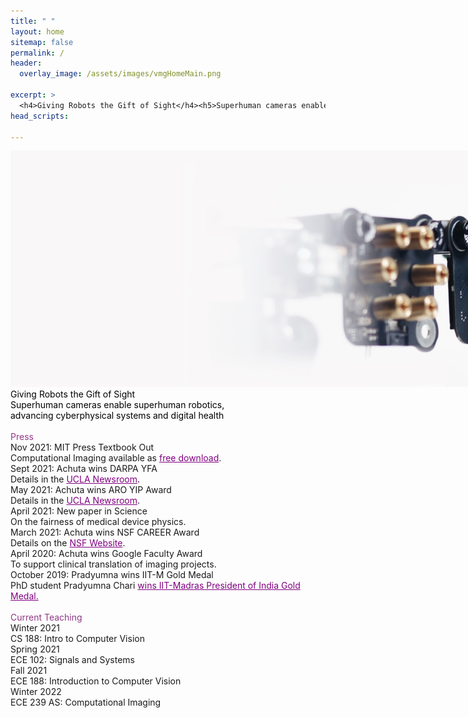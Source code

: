 ```yaml
---
title: " "
layout: home
sitemap: false
permalink: /
header:
  overlay_image: /assets/images/vmgHomeMain.png

excerpt: >
  <h4>Giving Robots the Gift of Sight</h4><h5>Superhuman cameras enable superhuman robotics,<br>advancing cyberphysical systems and digital health</h5>
head_scripts:

---
```

<main role="main" class="container-fluid">
  <div class="row">
    <div class="col-md-12 image-wrapper">
      <img src="/assets/images/vmgHomeMain.png" class="img-responsive full-width" style="max-width: 1000%;">
      <div class="over-text d-none d-md-none d-lg-block">
	  <div class="heading" style="color:black;">Giving Robots the Gift of Sight</div>
	  <div class="body-home" style="color:black">Superhuman cameras enable superhuman robotics,
	    <br>advancing cyberphysical systems and digital health
	  </div>
      </div>
    </div>
  </div>
</main>
<br>
<main role="main" class="container">
  <div class="row">
    <div class="col-md-5 offset-md-1">
      <div class="heading-home" style="color:#8f3985;">Press</div>
	    <div class="heading-home padded-top">Nov 2021: MIT Press Textbook Out</div>
	    <div class="body-home">Computational Imaging available as <a style="color: purple;" href="http://imagingtext.github.io/">free download</a>.</div>
	    <div class="heading-home padded-top">Sept 2021: Achuta wins DARPA YFA</div>
	    <div class="body-home">Details in the <a style="color: purple;" href="https://samueli.ucla.edu/ucla-electrical-engineer-receives-darpa-young-faculty-award-for-contactless-covid-testing/">UCLA Newsroom</a>.</div>
	    <div class="heading-home padded-top">May 2021: Achuta wins ARO YIP Award</div>
	    <div class="body-home">Details in the <a style="color: purple;" href="https://samueli.ucla.edu/ucla-professor-awarded-us-army-young-investigator-grant-for-fairness-in-ai-research/">UCLA Newsroom</a>.</div>  
	    <div class="heading-home padded-top">April 2021: New paper in Science</div>
      <div class="body-home">On the fairness of medical device physics.</div>
	    <div class="heading-home padded-top">March 2021: Achuta wins NSF CAREER Award</div>
	    <div class="body-home">Details on the <a style="color: purple;" href="https://www.nsf.gov/awardsearch/showAward?AWD_ID=2046737&HistoricalAwards=false">NSF Website</a>. </div> 
      <div class="heading-home padded-top">April 2020: Achuta wins Google Faculty Award</div>
      <div class="body-home">To support clinical translation of imaging projects.</div>
      <div class="heading-home padded-top">October 2019: Pradyumna wins IIT-M Gold Medal</div>
      <div class="body-home">PhD student Pradyumna Chari 
	  	   <a style="color: purple;" href="https://tinyurl.com/2nd7c2yh">wins IIT-Madras President of India Gold Medal.</a>
	  </div>
      <br>
    </div>
    <div class="col-md-5 offset-md-1">
      <div class="heading-home" style="color:#8f3985;">Current Teaching</div>
      <div class="heading-home padded-top">Winter 2021</div>
      <div class="body-home">CS 188: Intro to Computer Vision</div>
      <div class="heading-home padded-top">Spring 2021</div>
      <div class="body-home">ECE 102: Signals and Systems</div>
      <div class="heading-home padded-top">Fall 2021</div>
      <div class="body-home">ECE 188: Introduction to Computer Vision</div>
      <div class="heading-home padded-top">Winter 2022</div>
      <div class="body-home">ECE 239 AS: Computational Imaging</div>
      <!--<div class="heading-home padded-top">Winter 2019</div>-->
      <!--<div class="body-home">EE 211: Digital Image Processing</div>-->
      <!--<div class="heading-home padded-top">Spring 2019</div>-->
      <!--<div class="body-home">TBD</div>-->
      <br>
    </div>
  </div>
</main> <!-- container -->
